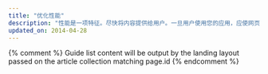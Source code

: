 ```yaml
---
title: "优化性能"
description: "性能是一项特征。尽快将内容提供给用户。一旦用户使用您的应用，应使网页的交互和呈现尽可能流畅。"
updated_on: 2014-04-28
---
```


{% comment %}
Guide list content will be output by the landing layout passed on the article collection matching page.id
{% endcomment %}


